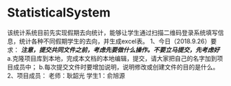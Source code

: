 # StatisticalSystem
该统计系统目前先实现假期去向统计，能够让学生通过扫描二维码登录系统填写信息，统计各种不同假期学生的去向，并生成excel表。
1、今日（2018.9.26）要求：
   ***注意，提交共同文件之前，考虑先要做什么操作。不要立马提交，先考虑好***
   a.克隆项目库到本地，完成本文档的本地编辑，提交，请大家把自己的名字加到项目成员中；
   b.每次提交文件时要增加说明，说明修改或创建文件的目的是什么。
2、项目成员：
      老师：耿韶光
      学生1：俞旭源

